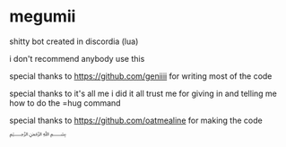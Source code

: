 # megumii
shitty bot created in discordia (lua)

i don't recommend anybody use this

special thanks to https://github.com/geniiii for writing most of the code

special thanks to it's all me i did it all trust me for giving in and telling me how to do the =hug command

special thanks to https://github.com/oatmealine for making the code ﷽
